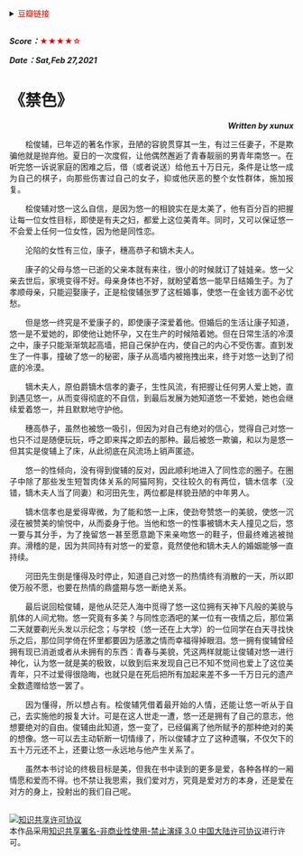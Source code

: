<details>
    <summary><font color=blue**>豆瓣链接</font> </summary>

##
[<p align=right>豆瓣读书</p>](https://book.douban.com/subject/25839615/) 
<img src='png/021.png' width=900> 
---
</details>

##

***Score：***<font color=yellow**>★★★★☆</font>

***Date：Sat,Feb 27,2021***

# 《禁色》
***<p align=right>Written by xunux</p>***

<p align=justify>
&emsp;&emsp;桧俊辅，已年迈的著名作家，丑陋的容貌贯穿其一生，有过三任妻子，不是欺骗他就是抛弃他。夏日的一次度假，让他偶然邂逅了青春靓丽的男青年南悠一。在听完悠一诉说家庭的困难之后，借（或者说送）给他五十万日元，条件是让悠一成为自己的棋子，向那些伤害过自己的女子，抑或他厌恶的整个女性群体，施加报复。

<p align=justify>
&emsp;&emsp;桧俊辅对悠一这么自信，是因为悠一的相貌实在是太美了，他有百分百的把握让每一位女性目标，即使是有夫之妇，都爱上这位美青年。同时，又可以保证悠一不会爱上任何一位女性，因为他是同性恋。

<p align=justify>
&emsp;&emsp;沦陷的女性有三位，康子，穗高恭子和镝木夫人。

<p align=justify>
&emsp;&emsp;康子的父母与悠一已逝的父亲本就有来往，很小的时候就订了娃娃亲。悠一父亲去世后，家境变得不好。母亲身体也不好，就盼望着悠一能早日结婚生子。为了孝顺母亲，只能迎娶康子，正是桧俊辅张罗了这桩婚事，使悠一在金钱方面不必忧愁。

<p align=justify>
&emsp;&emsp;但是悠一终究是不爱康子的，即使康子深爱着他。但婚后的生活让康子知道，悠一是不爱她的，即使他让她怀孕，又在生产的时候陪着她。但在日常生活的冷漠之中，康子只能渐渐筑起高墙，把自己保护在内，使自己的内心不受伤害。直到发生了一件事，撞破了悠一的秘密，康子从高墙内被拖拽出来，终于对悠一达到了彻底的冷漠。

<p align=justify>
&emsp;&emsp;镝木夫人，原伯爵镝木信孝的妻子，生性风流，有把握让任何男人爱上她，直到遇见悠一，从而变得彻底的不自信，到最后发展为她知道悠一不爱她，她也会继续爱着悠一，并且默默地守护他。

<p align=justify>
&emsp;&emsp;穗高恭子，虽然也被悠一吸引，但因为对自己有绝对的信心，觉得自己对悠一也只不过是随便玩玩，呼之即来挥之即去的那种。最后被悠一欺骗，和以为是悠一但其实是俊辅上了床，从此彻底在风流场上销声匿迹。

<p align=justify>
&emsp;&emsp;悠一的性倾向，没有得到俊辅的反对，因此顺利地进入了同性恋的圈子。在圈子中除了那些发生短暂肉体关系的阿猫阿狗，交往较久的有两位，镝木信孝（没错，镝木夫人当了同妻）和河田先生，两位都是样貌丑陋的中年男人。

<p align=justify>
&emsp;&emsp;镝木信孝也是爱得卑微，为了能和悠一上床，使劲夸赞悠一的美貌，使悠一沉浸在被赞美的愉悦中，从而委身于他。当他和悠一的性事被镝木夫人撞见之后，悠一要与其分手，为了挽留悠一甚至愿意跪下来亲吻悠一的鞋子，但最终难逃被抛弃。滑稽的是，因为共同持有对悠一的爱意，竟然使他和镝木夫人的婚姻能够一直持续。

<p align=justify>
&emsp;&emsp;河田先生倒是懂得及时停止，知道自己对悠一的热情终有消散的一天，所以即使万般不愿，也要在热情的鼎盛期与悠一断绝关系。

<p align=justify>
&emsp;&emsp;最后说回桧俊辅，是他从茫茫人海中觅得了悠一这位拥有天神下凡般的美貌与肌体的人间尤物。悠一究竟有多美？与同性恋酒吧的某一位有一夜情之后，那位第二天就要剃光头发以示纪念；与学校（悠一还在上大学）的一位同学在白天寻找快乐之后，那位同学倚在怀里都要因为感激之情而幸福得掉眼泪。悠一拥有俊辅曾经拥有现已消逝或者从未拥有的东西：青春与美貌，凭这两样就能让俊辅对悠一进行神化，认为悠一就是美的极致，以致到后来发现自己已不知不觉间也爱上了这位美青年，只不过爱得很隐晦，也就只是在死后把所有加起来差不多一千万日元的遗产全数遗赠给悠一罢了。

<p align=justify>
&emsp;&emsp;因为懂得，所以想占有。桧俊辅凭借着最开始的人情，还能让悠一听从于自己，去实施他的报复大计。可是在这人世走一遭，悠一还是拥有了自己的意志，他想要绝对的自由。俊辅由此知道，悠一变了，已经偏离了他所赋予的那种绝对的美的想像。悠一可以去主动斩断一切情缘了，所以俊辅才立了这种遗嘱，不仅欠下的五十万元还不上，还要让悠一永远地与他产生关系了。

<p align=justify>
&emsp;&emsp;虽然本书讨论的终极目标是美，但我在书中读到的更多是爱，各种各样的一厢情愿和爱而不得。也不禁让我思索，我们爱对方，究竟是爱对方的本身，还是爱在对方的身上，投射出的我们自己呢。

##
<a rel="license" href="http://creativecommons.org/licenses/by-nc-nd/3.0/cn/"><img alt="知识共享许可协议" style="border-width:0" src="https://i.creativecommons.org/l/by-nc-nd/3.0/cn/88x31.png" /></a><br />本作品采用<a rel="license" href="http://creativecommons.org/licenses/by-nc-nd/3.0/cn/">知识共享署名-非商业性使用-禁止演绎 3.0 中国大陆许可协议</a>进行许可。